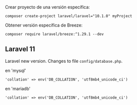 Crear proyecto de una versión específica:
```shell
composer create-project laravel/laravel="10.1.0" myProject
```

Obtener versión específica de Breeze:
```shell
composer require laravel/breeze:^1.29.1 --dev
```


## Laravel 11
Laravel new version. Changes to file `config/database.php`.

en 'mysql'

```
'collation' => env('DB_COLLATION', 'utf8mb4_unicode_ci')
```

en 'mariadb'
```
'collation' => env('DB_COLLATION', 'utf8mb4_unicode_ci')
```
